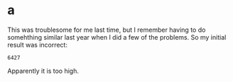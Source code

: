 # a
This was troublesome for me last time, but I remember having to do  somehthing similar last year when I did a few of the problems.
So my initial result was incorrect:
```
6427
```
Apparently it is too high.

